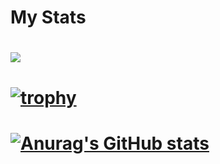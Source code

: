 # My Stats
# ![](https://komarev.com/ghpvc/?username=tungdo0602&color=blue)
# [![trophy](https://github-profile-trophy.vercel.app/?username=tungdo0602)](https://github.com/ryo-ma/github-profile-trophy)
# [![Anurag's GitHub stats](https://github-readme-stats.vercel.app/api?username=tungdo0602)](https://github.com/anuraghazra/github-readme-stats)
